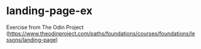 # landing-page-ex
Exercise from The Odin Project (https://www.theodinproject.com/paths/foundations/courses/foundations/lessons/landing-page)
